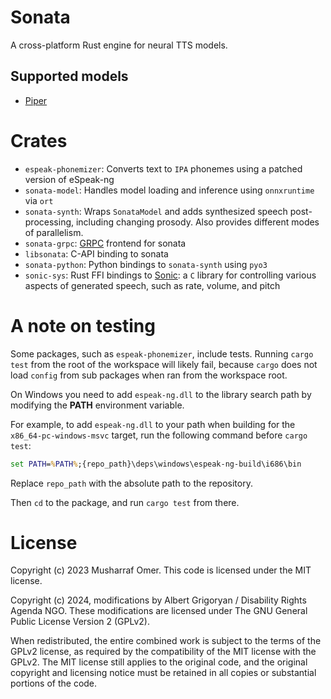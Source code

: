 # Sonata

A cross-platform Rust engine for neural TTS models.


## Supported models

* [Piper](https://github.com/rhasspy/piper)


# Crates

- `espeak-phonemizer`: Converts text to `IPA` phonemes using a patched version of eSpeak-ng
- `sonata-model`: Handles model loading and inference using `onnxruntime` via `ort`
- `sonata-synth`: Wraps `SonataModel` and adds synthesized speech post-processing, including changing prosody. Also provides different modes of parallelism.
- `sonata-grpc`: [GRPC](https://grpc.io/) frontend for sonata
- `libsonata`: C-API binding to sonata
- `sonata-python`: Python bindings to `sonata-synth` using `pyo3`
- `sonic-sys`: Rust FFI bindings to [Sonic](https://github.com/waywardgeek/sonic): a `C` library for controlling various aspects of generated speech, such as rate, volume, and pitch

# A note on testing

Some packages, such as `espeak-phonemizer`, include tests. Running `cargo test` from the root of the workspace will likely fail, because `cargo` does not load `config` from sub packages when ran from the workspace root.

On Windows you need to add `espeak-ng.dll` to the library search path by modifying the **PATH** environment variable.

For example, to add `espeak-ng.dll` to your path when building for the `x86_64-pc-windows-msvc` target, run the following command before `cargo test`:

```cmd
set PATH=%PATH%;{repo_path}\deps\windows\espeak-ng-build\i686\bin
```

Replace `repo_path` with the absolute path to the repository.

Then `cd` to the package, and run `cargo test` from there.

# License

Copyright (c) 2023 Musharraf Omer. This code is licensed under the  MIT license.

Copyright (c) 2024, modifications by Albert Grigoryan / Disability Rights Agenda NGO.
These modifications are licensed under The GNU General Public License Version 2 (GPLv2).

When redistributed, the entire combined work is subject to the terms of the GPLv2 license, as required by the compatibility of the MIT license with the GPLv2.
The MIT license still applies to the original code, and the original copyright and licensing notice must be retained in all copies or substantial portions of the code.

